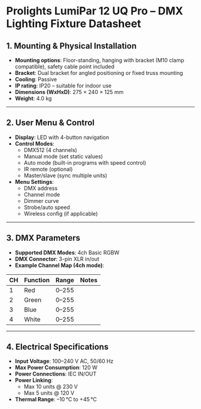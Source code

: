 # Prolights LumiPar 12 UQ Pro – DMX Lighting Fixture Datasheet

## 1. Mounting & Physical Installation

* **Mounting options**: Floor-standing, hanging with bracket (M10 clamp compatible), safety cable point included
* **Bracket**: Dual bracket for angled positioning or fixed truss mounting
* **Cooling**: Passive
* **IP rating**: IP20 – suitable for indoor use
* **Dimensions (WxHxD)**: 275 × 240 × 125 mm
* **Weight**: 4.0 kg

---

## 2. User Menu & Control

* **Display**: LED with 4-button navigation
* **Control Modes**:
  * DMX512 (4 channels)
  * Manual mode (set static values)
  * Auto mode (built-in programs with speed control)
  * IR remote (optional)
  * Master/slave (sync multiple units)
* **Menu Settings**:
  * DMX address
  * Channel mode
  * Dimmer curve
  * Strobe/auto speed
  * Wireless config (if applicable)

---

## 3. DMX Parameters

* **Supported DMX Modes**: 4ch Basic RGBW
* **DMX Connector**: 3-pin XLR in/out
* **Example Channel Map (4ch mode)**:

| CH | Function | Range | Notes |
| -- | -------- | ----- | ----- |
| 1  | Red      | 0–255 |       |
| 2  | Green    | 0–255 |       |
| 3  | Blue     | 0–255 |       |
| 4  | White    | 0–255 |       |

---

## 4. Electrical Specifications

* **Input Voltage**: 100–240 V AC, 50/60 Hz
* **Max Power Consumption**: 120 W
* **Power Connections**: IEC IN/OUT
* **Power Linking**:
  * Max 10 units @ 230 V
  * Max 5 units @ 120 V
* **Thermal Range**: –10 °C to +45 °C

